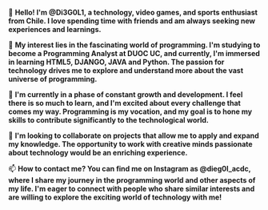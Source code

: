 👋 **Hello! I'm @Di3G0L1, a technology, video games, and sports enthusiast from Chile. 
    I love spending time with friends and am always seeking new experiences and learnings.**

👀 **My interest lies in the fascinating world of programming. I'm studying to become a Programming Analyst at DUOC UC, 
    and currently, I'm immersed in learning HTML5, DJANGO, JAVA and Python. The passion for technology drives me to explore and understand 
    more about the vast universe of programming.**

🌱 **I'm currently in a phase of constant growth and development. I feel there is so much to learn, and I'm excited about 
    every challenge that comes my way. Programming is my vocation, and my goal is to hone my skills to contribute significantly
    to the technological world.**

💞️ **I'm looking to collaborate on projects that allow me to apply and expand my knowledge. The opportunity to work with creative minds 
    passionate about technology would be an enriching experience.**

📫 **How to contact me? You can find me on Instagram as @dieg0l_acdc, where I share my journey in the programming world and other aspects of my life. 
    I'm eager to connect with people who share similar interests and are willing to explore the exciting world of technology with me!**
